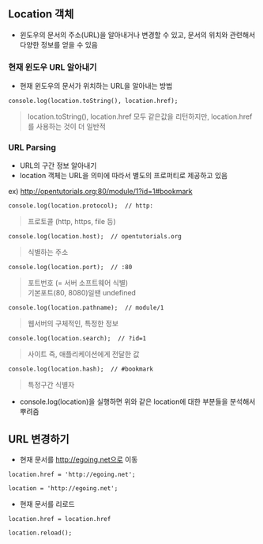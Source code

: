## Location 객체
- 윈도우의 문서의 주소(URL)을 알아내거나 변경할 수 있고, 문서의 위치와 관련해서 다양한 정보를 얻을 수 있음


### 현재 윈도우 URL 알아내기
- 현재 윈도우의 문서가 위치하는 URL을 알아내는 방법
```
console.log(location.toString(), location.href);
```
> location.toString(), location.href 모두 같은값을 리턴하지만, location.href 를 사용하는 것이 더 일반적

### URL Parsing
- URL의 구간 정보 알아내기
- location 객체는 URL을 의미에 따라서 별도의 프로퍼티로 제공하고 있음

ex) http://opentutorials.org:80/module/1?id=1#bookmark
```
console.log(location.protocol);  // http:
```
> 프로토콜 (http, https, file 등)
```
console.log(location.host);  // opentutorials.org
```
> 식별하는 주소
```
console.log(location.port);  // :80
```
> 포트번호 (= 서버 소프트웨어 식별)<br/>기본포트(80, 8080)일땐 undefined
```
console.log(location.pathname);  // module/1
```
> 웹서버의 구체적인, 특정한 정보
```
console.log(location.search);  // ?id=1
```
> 사이트 즉, 애플리케이션에게 전달한 값
```
console.log(location.hash);  // #bookmark
```
> 특정구간 식별자
- console.log(location)을 실행하면 위와 같은 location에 대한 부분들을 분석해서 뿌려줌


## URL 변경하기
- 현재 문서를 http://egoing.net으로 이동
```
location.href = 'http://egoing.net';

location = 'http://egoing.net';
```
- 현재 문서를 리로드
```
location.href = location.href

location.reload();
```
